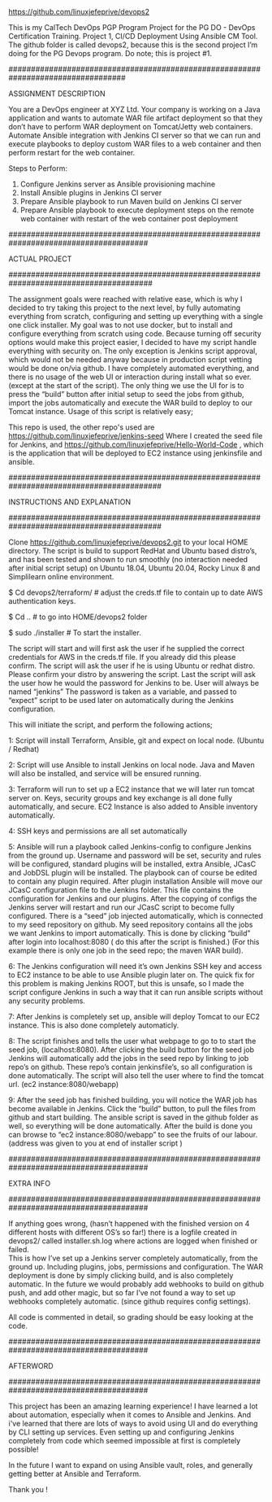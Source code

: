 https://github.com/linuxjefeprive/devops2


This is my CalTech DevOps PGP Program Project for the PG DO - DevOps Certification Training. Project 1, CI/CD Deployment Using Ansible CM Tool.
The github folder is called devops2, because this is the second project I’m doing for the PG Devops program. Do note; this is project #1. 



##################################################################################

ASSIGNMENT DESCRIPTION


You are a DevOps engineer at XYZ Ltd. Your company is working on a Java application and wants to automate WAR file artifact deployment so that they don’t have to perform WAR deployment on Tomcat/Jetty web containers. Automate Ansible integration with Jenkins CI server so that we can run and execute playbooks to deploy custom WAR files to a web container and then perform restart for the web container.
 
Steps to Perform:
1.	Configure Jenkins server as Ansible provisioning machine
2.	Install Ansible plugins in Jenkins CI server
3.	Prepare Ansible playbook to run Maven build on Jenkins CI server
4.	Prepare Ansible playbook to execute deployment steps on the remote web container with restart of the web container post deployment


#######################################################################################

ACTUAL PROJECT 

########################################################################################


The assignment goals were reached with relative ease, which is why I decided to try taking this project to the next level, by fully automating everything from scratch, configuring and setting up everything with a single one click installer. My goal was to not use docker, but to install and configure everything from scratch using code. Because turning off security options would make this project easier, I decided to have my script handle everything with security on. The only exception is Jenkins script approval, which would not be needed anyway because in production script vetting would be done on/via github. I have completely automated everything, and there is no usage of the web UI or interaction during install what so ever. (except at the start of the script). The only thing we use the UI for is to press the “build” button after initial setup to seed the jobs from github, import the jobs automatically and execute the WAR build to deploy to our Tomcat instance. Usage of this script is relatively easy;

This repo is used, the other repo's used are https://github.com/linuxjefeprive/jenkins-seed Where I created the seed file for Jenkins, and https://github.com/linuxjefeprive/Hello-World-Code , which is the application that will be deployed to EC2 instance using jenkinsfile and ansible. 


##########################################################################################

INSTRUCTIONS AND EXPLANATION

##########################################################################################


Clone https://github.com/linuxjefeprive/devops2.git to your local HOME directory. The script is build to support RedHat and Ubuntu based distro’s, and has been tested and shown to run smoothly (no interaction needed after initial script setup) on Ubuntu 18.04, Ubuntu 20.04, Rocky Linux 8 and Simplilearn online environment. 


$ Cd devops2/terraform/      # adjust the creds.tf file to contain up to date AWS authentication keys.

$ Cd ..                      # to go into HOME/devops2 folder

$ sudo ./installer           # To start the installer.



The script will start and will first ask the user if he supplied the correct credentials for AWS in the creds.tf file. If you already did this please confirm. 
The script will ask the user if he is using Ubuntu or redhat distro. Please confirm your distro by answering the script. 
Last the script will ask the user how he would the password for Jenkins to be. User will always be named “jenkins”
The password is taken as a variable, and passed to “expect” script to be used later on automatically during the Jenkins configuration.



This will initiate the script, and perform the following actions; 

1: Script will install Terraform, Ansible, git and expect on local node. (Ubuntu / Redhat)

2: Script will use Ansible to install Jenkins on local node. Java and Maven will also be installed, and service will be ensured running. 

3: Terraform will run to set up a EC2 instance that we will later run tomcat server on. Keys, security groups and key exchange is all done fully automatically, and secure. EC2 Instance is also added to Ansible inventory automatically.

4: SSH keys and permissions are all set automatically

5: Ansible will run a playbook called Jenkins-config to configure Jenkins from the ground up. Username and password will be set, security and rules will be configured, standard plugins will be installed, extra Ansible, JCasC and JobDSL plugin will be installed. The playbook can of course be edited to contain any plugin required. After plugin installation Ansible will move our JCasC configuration file to the Jenkins folder. This file contains the configuration for Jenkins and our plugins. After the copying of configs the Jenkins server will restart and run our JCasC script to become fully configured. There is a “seed” job injected automatically, which is connected to my seed repository on github. My seed repository contains all the jobs we want Jenkins to import automatically. This is done by clicking “build” after login into localhost:8080 ( do this after the script is finished.) (For this example there is only one job in the seed repo; the maven WAR build).

6: The Jenkins configuration will need it’s own Jenkins SSH key and access to EC2 instance to be able to use Ansible plugin later on. The quick fix for this problem is making Jenkins ROOT, but this is unsafe, so I made the script configure Jenkins in such a way that it can run ansible scripts without any security problems. 

7: After Jenkins is completely set up, ansible will deploy Tomcat to our EC2 instance. This is also done completely automaticly. 

8: The script finishes and tells the user what webpage to go to to start the seed job, (localhost:8080). After clicking the build button for the seed job Jenkins will automatically add the jobs in the seed repo by linking to job repo’s on github. These repo’s contain jenkinsfile’s, so all configuration is done automatically. The script will also tell the user where to find the tomcat url. (ec2 instance:8080/webapp)

9: After the seed job has finished building, you will notice the WAR job has become available in Jenkins. Click the “build” button, to pull the files from github and start building. The ansible script is saved in the github folder as well, so everything will be done automatically. After the build is done you can browse to “ec2 instance:8080/webapp” to see the fruits of our labour. (address was given to you at end of installer script )

#######################################################################################

EXTRA INFO

#######################################################################################



If anything goes wrong, (hasn’t happened with the finished version on 4 different hosts with different OS’s so far!) there is a logfile created in devops2/ called installer.sh.log where actions are logged when finished or failed.   
This is how I’ve set up a Jenkins server completely automatically, from the ground up. Including plugins, jobs, permissions and configuration. The WAR deployment is done by simply clicking build, and is also completely automatic. In the future we would probably add webhooks to build on github push, and add other magic, but so far I’ve not found a way to set up webhooks completely automatic. (since github requires config settings). 


All code is commented in detail, so grading should be easy looking at the code. 


#######################################################################################

AFTERWORD

#######################################################################################

This project has been an amazing learning experience! I have learned a lot about automation, especially when it comes to Ansible and Jenkins. And i've learned that there are lots of ways to avoid using UI and do everything by CLI setting up services. Even setting up and configuring Jenkins completely from code which seemed impossible at first is completely possible!

In the future I want to expand on using Ansible vault, roles, and generally getting better at Ansible and Terraform. 

Thank you !

